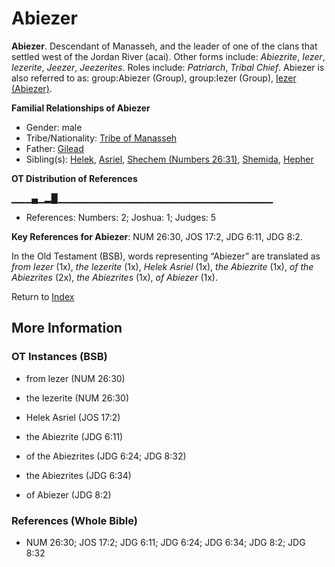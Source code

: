 # Abiezer
**Abiezer**. 
Descendant of Manasseh, and the leader of one of the clans that settled west of the Jordan River (acai). 
Other forms include: 
*Abiezrite*, *Iezer*, *Iezerite*, *Jeezer*, *Jeezerites*. 
Roles include: 
_Patriarch_, _Tribal Chief_. 
Abiezer is also referred to as: 
group:Abiezer (Group), group:Iezer (Group), [Iezer (Abiezer)](Iezer.md). 




**Familial Relationships of Abiezer**


* Gender: male
* Tribe/Nationality: [Tribe of Manasseh](../../../groups/md/acai/Manasseh.md)
* Father: [Gilead](Gilead.md)
* Sibling(s): [Helek](Helek.md), [Asriel](Asriel.md), [Shechem (Numbers 26:31)](Shechem.2.md), [Shemida](Shemida.md), [Hepher](Hepher.md)


**OT Distribution of References**

▁▁▁▄▁▂█▁▁▁▁▁▁▁▁▁▁▁▁▁▁▁▁▁▁▁▁▁▁▁▁▁▁▁▁▁▁▁▁
* References: Numbers: 2; Joshua: 1; Judges: 5



**Key References for Abiezer**: 
NUM 26:30, JOS 17:2, JDG 6:11, JDG 8:2. 


In the Old Testament (BSB), words representing “Abiezer” are translated as 
*from Iezer* (1x), *the Iezerite* (1x), *Helek Asriel* (1x), *the Abiezrite* (1x), *of the Abiezrites* (2x), *the Abiezrites* (1x), *of Abiezer* (1x). 




Return to [Index](00-Index.md)

## More Information

### OT Instances (BSB)

* from Iezer (NUM 26:30)

* the Iezerite (NUM 26:30)

* Helek Asriel (JOS 17:2)

* the Abiezrite (JDG 6:11)

* of the Abiezrites (JDG 6:24; JDG 8:32)

* the Abiezrites (JDG 6:34)

* of Abiezer (JDG 8:2)



### References (Whole Bible)

* NUM 26:30; JOS 17:2; JDG 6:11; JDG 6:24; JDG 6:34; JDG 8:2; JDG 8:32



